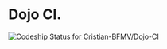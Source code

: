 # Dojo CI.

[![Codeship Status for Cristian-BFMV/Dojo-CI](https://app.codeship.com/projects/9e782870-7f3c-0138-71e3-068c0ce045b2/status?branch=master)](https://app.codeship.com/projects/397424)
